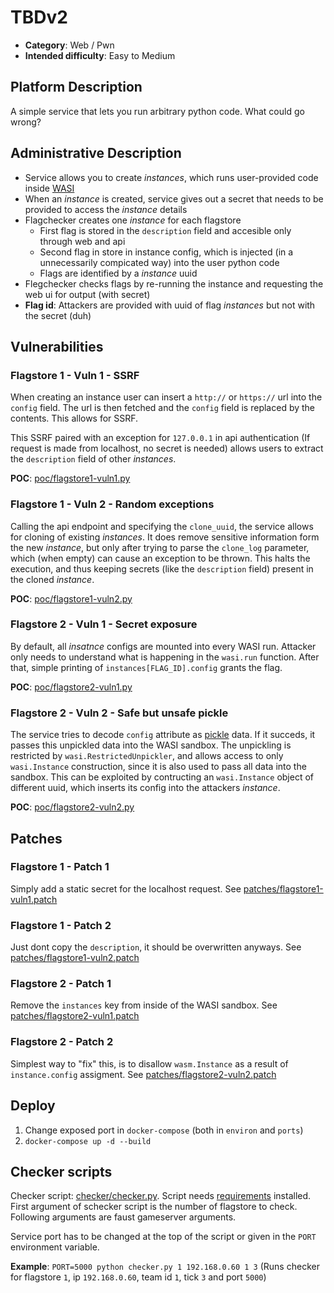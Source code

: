 # TBDv2

 - **Category**: Web / Pwn
 - **Intended difficulty**: Easy to Medium

## Platform Description

A simple service that lets you run arbitrary python code. What could go wrong?

## Administrative Description

- Service allows you to create *instances*, which runs user-provided code inside [WASI](https://wasi.dev/)
- When an *instance* is created, service gives out a secret that needs to be provided to access the *instance* details
- Flagchecker creates one *instance* for each flagstore
    - First flag is stored in the `description` field and accesible only through web and api
    - Second flag in store in instance config, which is injected (in a unnecessarily compicated way) into the user python code
    - Flags are identified by a *instance* uuid
- Flegchecker checks flags by re-running the instance and requesting the web ui for output (with secret)
- **Flag id**: Attackers are provided with uuid of flag *instances* but not with the secret (duh)

## Vulnerabilities

### Flagstore 1 - Vuln 1 - SSRF

When creating an instance user can insert a `http://` or `https://` url into the `config` field.
The url is then fetched and the `config` field is replaced by the contents. This allows for SSRF.

This SSRF paired with an exception for `127.0.0.1` in api authentication (If request is made from localhost, no secret is needed)
allows users to extract the `description` field of other *instances*.

**POC**: [poc/flagstore1-vuln1.py](poc/flagstore1-vuln1.py)

### Flagstore 1 - Vuln 2 - Random exceptions

Calling the api endpoint and specifying the `clone_uuid`, the service allows for cloning of existing *instances*.
It does remove sensitive information form the new *instance*, but only after trying to parse the `clone_log` parameter, which (when empty) can cause an exception to be thrown.
This halts the execution, and thus keeping secrets (like the `description` field) present in the cloned *instance*.

**POC**: [poc/flagstore1-vuln2.py](poc/flagstore1-vuln2.py)

### Flagstore 2 - Vuln 1 - Secret exposure

By default, all *insatnce* configs are mounted into every WASI run. Attacker only needs to understand what is happening in the `wasi.run` function.
After that, simple printing of `instances[FLAG_ID].config` grants the flag.

**POC**: [poc/flagstore2-vuln1.py](poc/flagstore2-vuln1.py)

### Flagstore 2 - Vuln 2 - Safe but unsafe pickle

The service tries to decode `config` attribute as [pickle](https://docs.python.org/3/library/pickle.html) data. If it succeds, it passes this unpickled data into the WASI sandbox.
The unpickling is restricted by `wasi.RestrictedUnpickler`, and allows access to only `wasi.Instance` construction, since it is also used to pass all data into the sandbox.
This can be exploited by contructing an `wasi.Instance` object of different uuid, which inserts its config into the attackers *instance*.

**POC**: [poc/flagstore2-vuln2.py](poc/flagstore2-vuln2.py)

## Patches

### Flagstore 1 - Patch 1

Simply add a static secret for the localhost request.
See [patches/flagstore1-vuln1.patch](patches/flagstore1-vuln1.patch)

### Flagstore 1 - Patch 2

Just dont copy the `description`, it should be overwritten anyways.
See [patches/flagstore1-vuln2.patch](patches/flagstore1-vuln2.patch)

### Flagstore 2 - Patch 1

Remove the `instances` key from inside of the WASI sandbox.
See [patches/flagstore2-vuln1.patch](patches/flagstore2-vuln1.patch)

### Flagstore 2 - Patch 2

Simplest way to "fix" this, is to disallow `wasm.Instance` as a result of `instance.config` assigment.
See [patches/flagstore2-vuln2.patch](patches/flagstore2-vuln2.patch)

## Deploy

1. Change exposed port in `docker-compose` (both in `environ` and `ports`)
2. `docker-compose up -d --build`

## Checker scripts

Checker script: [checker/checker.py](checker/checker.py). Script needs [requirements](checker/requirements.txt) installed.
First argument of schecker script is the number of flagstore to check. Following arguments are faust gameserver arguments.

Service port has to be changed at the top of the script or given in the `PORT` environment variable.

**Example**: `PORT=5000 python checker.py 1 192.168.0.60 1 3` (Runs checker for flagstore `1`, ip `192.168.0.60`, team id `1`, tick `3` and port `5000`)

